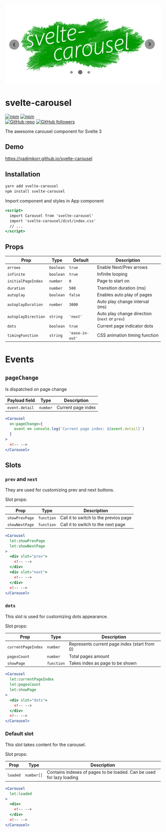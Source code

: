 ![svelte-carousel](./docs/svelte-carousel-logo-md.png)


# svelte-carousel

<div align="left">

[![npm](https://img.shields.io/npm/v/svelte-carousel.svg)](https://www.npmjs.com/package/svelte-carousel) [![npm](https://img.shields.io/npm/dm/svelte-carousel.svg)](https://www.npmjs.com/package/svelte-carousel)
<br />
[![GitHub repo](https://img.shields.io/badge/github-repo-green.svg?style=flat)](https://github.com/vadimkorr/svelte-carousel) [![GitHub followers](https://img.shields.io/github/followers/vadimkorr.svg?style=social&label=Follow)](https://github.com/vadimkorr)

</div>

The awesome carousel component for Svelte 3

## Demo

https://vadimkorr.github.io/svelte-carousel

## Installation
```bash
yarn add svelte-carousel
npm install svelte-carousel
```

Import component and styles in App component
```jsx
<script>
  import Carousel from 'svelte-carousel'
  import 'svelte-carousel/dist/index.css'
  // ...
</script>
```

## Props
| Prop                 | Type       | Default         | Description                                   | 
|----------------------|------------|-----------------|-----------------------------------------------|
| `arrows`             | `boolean`  | `true`          | Enable Next/Prev arrows                       |
| `infinite`           | `boolean`  | `true`          | Infinite looping                              |
| `initialPageIndex`   | `number`   | `0`             | Page to start on                              |
| `duration`           | `number`   | `500`           | Transition duration (ms)                      |
| `autoplay`           | `boolean`  | `false`         | Enables auto play of pages                    |
| `autoplayDuration`   | `number`   | `3000`          | Auto play change interval (ms)                |
| `autoplayDirection`  | `string`   | `'next'`        | Auto play change direction (`next` or `prev`) |
| `dots`               | `boolean`  | `true`          | Current page indicator dots                   |
| `timingFunction`     | `string`   | `'ease-in-out'` | CSS animation timing function                 |

# Events

## `pageChange`
Is dispatched on page change

| Payload field      | Type        | Description                           | 
|--------------------|-------------|---------------------------------------|
| `event.detail`     | `number`    | Current page index                    |

```jsx
<Carousel
  on:pageChange={
    event => console.log(`Current page index: ${event.detail}`)
  }
>
  <!-- -->
</Carousel>
```

## Slots

### `prev` and `next`
They are used for customizing prev and next buttons.

Slot props:

| Prop               | Type        | Description                           | 
|--------------------|-------------|---------------------------------------|
| `showPrevPage`     | `function`  | Call it to switch to the previos page |
| `showNextPage`     | `function`  | Call it to switch to the next page    |

```jsx
<Carousel
  let:showPrevPage
  let:showNextPage
>
  <div slot="prev">
    <!-- -->
  </div>
  <div slot="next">
    <!-- -->
  </div>
  <!-- -->
</Carousel>
```

### `dots`

This slot is used for customizing dots appearance.

Slot props:

| Prop                | Type         | Description                                  | 
|---------------------|--------------|----------------------------------------------|
| `currentPageIndex`  | `number`     | Represents current page index (start from 0) |
| `pagesCount`        | `number`     | Total pages amount                           |
| `showPage`          | `function`   | Takes index as page to be shown              |

```jsx
<Carousel
  let:currentPageIndex
  let:pagesCount
  let:showPage
>
  <div slot="dots">
    <!-- -->
  </div>
  <!-- -->
</Carousel>
```

### Default slot

This slot takes content for the carousel.

Slot props:

| Prop              | Type       | Description                                                          | 
|-------------------|------------|----------------------------------------------------------------------|
| `loaded`          | `number[]` | Contains indexes of pages to be loaded. Can be used for lazy loading |

```jsx
<Carousel
  let:loaded
>
  <div>
    <!-- -->
  </div>
  <!-- -->
</Carousel>
```